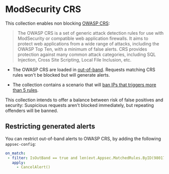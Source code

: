 # ModSecurity CRS

This collection enables non blocking [OWASP CRS](https://owasp.org/www-project-modsecurity-core-rule-set/): 

> The OWASP CRS is a set of generic attack detection rules for use with ModSecurity or compatible web application firewalls. It aims to protect web applications from a wide range of attacks, including the OWASP Top Ten, with a minimum of false alerts. CRS provides protection against many common attack categories, including SQL Injection, Cross Site Scripting, Local File Inclusion, etc.

 - The OWASP CRS are loaded in [out-of-band](https://app.crowdsec.net/hub/author/crowdsecurity/appsec-configurations/crs). Requests matching CRS rules won't be blocked but will generate alerts.

 - The collection contains a scenario that will [ban IPs that triggers more than 5 rules](https://app.crowdsec.net/hub/author/crowdsecurity/scenarios/crowdsec-appsec-outofband).

This collection intends to offer a balance between risk of false positives and security: Suspicious requests aren't blocked immediately, but repeating offenders will be banned.

## Restricting generated alerts

You can restrict out-of-band alerts to OWASP CRS, by adding the following `appsec-config`:

```yaml
on_match:
 - filter: IsOutBand == true and len(evt.Appsec.MatchedRules.ByID(980170)) == 0
   apply:
     - CancelAlert()
```

